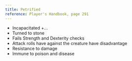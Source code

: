```yaml
---
title: Petrified
reference: Player's Handbook, page 291
---
```


- Incapacitated +...
- Turned to stone
- Fails Strength and Dexterity checks
- Attack rolls have against the creature have disadvantage
- Resistance to damage
- Immune to poison and disease
